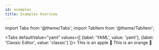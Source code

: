 ```yaml
---
id: examples
title: Examples Overview
---
```


import Tabs from '@theme/Tabs';
import TabItem from '@theme/TabItem';

<Tabs
  defaultValue="yaml"
  values={[
    {label: 'YAML', value: 'yaml'},
    {label: 'Classic Editor', value: 'classic'}
  ]}>
  <TabItem value="apple">
  This is an apple 🍎
  </TabItem>
  <TabItem value="orange">
  This is an orange 🍊
  </TabItem>
</Tabs>